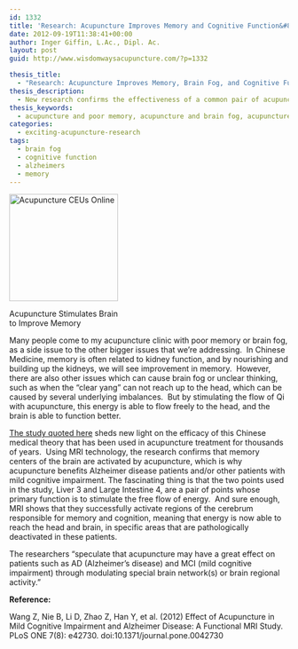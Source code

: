 ```yaml
---
id: 1332
title: 'Research: Acupuncture Improves Memory and Cognitive Function&#8212;Alzheimer&#8217;s Help'
date: 2012-09-19T11:38:41+00:00
author: Inger Giffin, L.Ac., Dipl. Ac.
layout: post
guid: http://www.wisdomwaysacupuncture.com/?p=1332

thesis_title:
  - "Research: Acupuncture Improves Memory, Brain Fog, and Cognitive Function---Alzheimer's Help"
thesis_description:
  - New research confirms the effectiveness of a common pair of acupuncture points, called the "Four Gates", for Memory, Brain Fog, and Cognitive Function
thesis_keywords:
  - acupuncture and poor memory, acupuncture and brain fog, acupuncture fort collins, fort collins acupuncture
categories:
  - exciting-acupuncture-research
tags:
  - brain fog
  - cognitive function
  - alzheimers
  - memory
---
```

<div style="width: 206px" class="wp-caption alignleft">
  <a href="http://www.healthcmi.com/images/acuCloud2/acupunctureceusalzheimers9.jpg"><img title="Acupuncture Stimulates Brain to Improve Memory" src="http://www.healthcmi.com/images/acuCloud2/acupunctureceusalzheimers9.jpg" alt="Acupuncture CEUs Online" width="196" height="193" /></a>
  
  <p class="wp-caption-text">
    Acupuncture Stimulates Brain to Improve Memory
  </p>
</div>

Many people come to my acupuncture clinic with poor memory or brain fog, as a side issue to the other bigger issues that we&#8217;re addressing.  In Chinese Medicine, memory is often related to kidney function, and by nourishing and building up the kidneys, we will see improvement in memory.  However, there are also other issues which can cause brain fog or unclear thinking, such as when the &#8220;clear yang&#8221; can not reach up to the head, which can be caused by several underlying imbalances.  But by stimulating the flow of Qi with acupuncture, this energy is able to flow freely to the head, and the brain is able to function better.

<a title="Acupuncture stimulates brain activity for memory" href="http://www.healthcmi.com/index.php/acupuncturist-news-online/616-acupunctureceumrialzheimersdiseaseresults" target="_blank" rel="noopener">The study quoted here</a> sheds new light on the efficacy of this Chinese medical theory that has been used in acupuncture treatment for thousands of years.  Using MRI technology, the research confirms that memory centers of the brain are activated by acupuncture, which is why acupuncture benefits Alzheimer disease patients and/or other patients with mild cognitive impairment. The fascinating thing is that the two points used in the study, Liver 3 and Large Intestine 4, are a pair of points whose primary function is to stimulate the free flow of energy.  And sure enough, MRI shows that they successfully activate regions of the cerebrum responsible for memory and cognition, meaning that energy is now able to reach the head and brain, in specific areas that are pathologically deactivated in these patients.

The researchers “speculate that acupuncture may have a great effect on patients such as AD (Alzheimer’s disease) and MCI (mild cognitive impairment) through modulating special brain network(s) or brain regional activity.”

**Reference:**
  
Wang Z, Nie B, Li D, Zhao Z, Han Y, et al. (2012) Effect of Acupuncture in Mild Cognitive Impairment and Alzheimer Disease: A Functional MRI Study. PLoS ONE 7(8): e42730. doi:10.1371/journal.pone.0042730